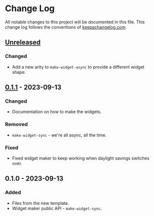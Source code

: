 # Change Log
All notable changes to this project will be documented in this file. This change log follows the conventions of [keepachangelog.com](http://keepachangelog.com/).

## [Unreleased]
### Changed
- Add a new arity to `make-widget-async` to provide a different widget shape.

## [0.1.1] - 2023-09-13
### Changed
- Documentation on how to make the widgets.

### Removed
- `make-widget-sync` - we're all async, all the time.

### Fixed
- Fixed widget maker to keep working when daylight savings switches over.

## 0.1.0 - 2023-09-13
### Added
- Files from the new template.
- Widget maker public API - `make-widget-sync`.

[Unreleased]: https://sourcehost.site/your-name/gui/compare/0.1.1...HEAD
[0.1.1]: https://sourcehost.site/your-name/gui/compare/0.1.0...0.1.1

